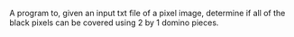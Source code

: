 A program to, given an input txt file of a pixel image, determine if all of the black pixels can be covered using 2 by 1 domino pieces.
